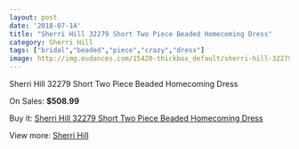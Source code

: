```yaml
---
layout: post
date: '2018-07-14'
title: "Sherri Hill 32279 Short Two Piece Beaded Homecoming Dress"
category: Sherri Hill
tags: ["bridal","beaded","piece","crazy","dress"]
image: http://img.eudances.com/15420-thickbox_default/sherri-hill-32279-short-two-piece-beaded-homecoming-dress.jpg
---
```

Sherri Hill 32279 Short Two Piece Beaded Homecoming Dress

On Sales: **$508.99**
<a href="https://www.eudances.com/en/sherri-hill/4560-sherri-hill-32279-short-two-piece-beaded-homecoming-dress.html"><amp-img layout="responsive" width="600" height="600" src="//img.eudances.com/15420-thickbox_default/sherri-hill-32279-short-two-piece-beaded-homecoming-dress.jpg" alt="Sherri Hill 32279 Short Two Piece Beaded Homecoming Dress 0" /></a>
<a href="https://www.eudances.com/en/sherri-hill/4560-sherri-hill-32279-short-two-piece-beaded-homecoming-dress.html"><amp-img layout="responsive" width="600" height="600" src="//img.eudances.com/15426-thickbox_default/sherri-hill-32279-short-two-piece-beaded-homecoming-dress.jpg" alt="Sherri Hill 32279 Short Two Piece Beaded Homecoming Dress 1" /></a>
<a href="https://www.eudances.com/en/sherri-hill/4560-sherri-hill-32279-short-two-piece-beaded-homecoming-dress.html"><amp-img layout="responsive" width="600" height="600" src="//img.eudances.com/15425-thickbox_default/sherri-hill-32279-short-two-piece-beaded-homecoming-dress.jpg" alt="Sherri Hill 32279 Short Two Piece Beaded Homecoming Dress 2" /></a>
<a href="https://www.eudances.com/en/sherri-hill/4560-sherri-hill-32279-short-two-piece-beaded-homecoming-dress.html"><amp-img layout="responsive" width="600" height="600" src="//img.eudances.com/15424-thickbox_default/sherri-hill-32279-short-two-piece-beaded-homecoming-dress.jpg" alt="Sherri Hill 32279 Short Two Piece Beaded Homecoming Dress 3" /></a>
<a href="https://www.eudances.com/en/sherri-hill/4560-sherri-hill-32279-short-two-piece-beaded-homecoming-dress.html"><amp-img layout="responsive" width="600" height="600" src="//img.eudances.com/15423-thickbox_default/sherri-hill-32279-short-two-piece-beaded-homecoming-dress.jpg" alt="Sherri Hill 32279 Short Two Piece Beaded Homecoming Dress 4" /></a>
<a href="https://www.eudances.com/en/sherri-hill/4560-sherri-hill-32279-short-two-piece-beaded-homecoming-dress.html"><amp-img layout="responsive" width="600" height="600" src="//img.eudances.com/15422-thickbox_default/sherri-hill-32279-short-two-piece-beaded-homecoming-dress.jpg" alt="Sherri Hill 32279 Short Two Piece Beaded Homecoming Dress 5" /></a>
<a href="https://www.eudances.com/en/sherri-hill/4560-sherri-hill-32279-short-two-piece-beaded-homecoming-dress.html"><amp-img layout="responsive" width="600" height="600" src="//img.eudances.com/15421-thickbox_default/sherri-hill-32279-short-two-piece-beaded-homecoming-dress.jpg" alt="Sherri Hill 32279 Short Two Piece Beaded Homecoming Dress 6" /></a>

Buy it: [Sherri Hill 32279 Short Two Piece Beaded Homecoming Dress](https://www.eudances.com/en/sherri-hill/4560-sherri-hill-32279-short-two-piece-beaded-homecoming-dress.html "Sherri Hill 32279 Short Two Piece Beaded Homecoming Dress")

View more: [Sherri Hill](https://www.eudances.com/en/80-Sherri-Hill "Sherri Hill")